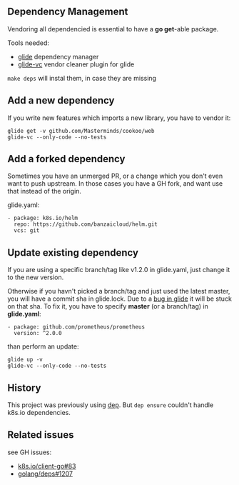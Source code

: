 ## Dependency Management

Vendoring all dependencied is essential to have a **go get**-able package.

Tools needed:

- [glide](github.com/Masterminds/glide) dependency manager
- [glide-vc](github.com/sgotti/glide-vc) vendor cleaner plugin for glide

`make deps` will instal them, in case they are missing

## Add a new dependency

If you write new features which imports a new library, you have to vendor it:
```
glide get -v github.com/Masterminds/cookoo/web
glide-vc --only-code --no-tests
```

## Add a forked dependency

Sometimes you have an unmerged PR, or a change which you don't even want to push upstream.
In those cases you have a GH fork, and want use that instead of the origin.

glide.yaml:
```
- package: k8s.io/helm
  repo: https://github.com/banzaicloud/helm.git
  vcs: git
```

## Update existing dependency

If you are using a specific branch/tag like v1.2.0 in glide.yaml, just change it to the 
new version.

Otherwise if you havn't picked a branch/tag and just used the latest master, you will
have a commit sha in glide.lock. Due to a [bug in glide](https://github.com/Masterminds/glide/issues/592)
it will be stuck on that sha.
To fix it, you have to specify **master** (or a branch/tag) in **glide.yaml**:
```
- package: github.com/prometheus/prometheus
  version: ^2.0.0
```

than perform an update:

```
glide up -v
glide-vc --only-code --no-tests
```

## History

This project was previously using [dep](https://github.com/golang/dep). But `dep ensure`
couldn't handle k8s.io dependencies.

## Related issues

see GH issues:

- [k8s.io/client-go#83](https://github.com/kubernetes/client-go/issues/83)
- [golang/deps#1207](https://github.com/golang/dep/issues/1207)

